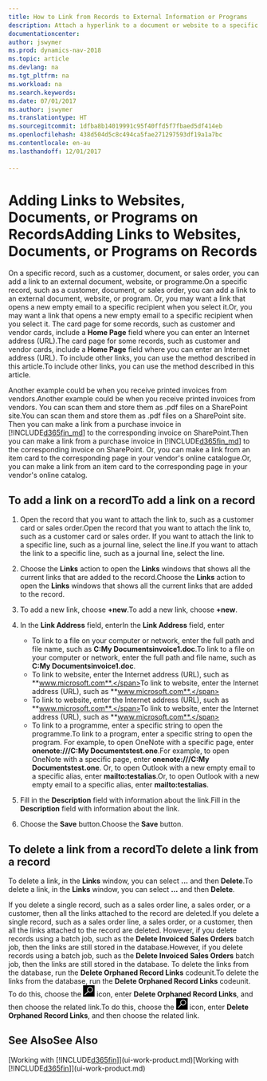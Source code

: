 ```yaml
---
title: How to Link from Records to External Information or Programs
description: Attach a hyperlink to a document or website to a specific record, such as a customer or document.
documentationcenter: 
author: jswymer
ms.prod: dynamics-nav-2018
ms.topic: article
ms.devlang: na
ms.tgt_pltfrm: na
ms.workload: na
ms.search.keywords: 
ms.date: 07/01/2017
ms.author: jswymer
ms.translationtype: HT
ms.sourcegitcommit: 1dfba8b14019991c95f40ffd5f7fbaed5df414eb
ms.openlocfilehash: 438d504d5c8c494ca5fae271297593df19a1a7bc
ms.contentlocale: en-au
ms.lasthandoff: 12/01/2017

---
```

# <a name="adding-links-to-websites-documents-or-programs-on-records"></a><span data-ttu-id="5e94c-103">Adding Links to Websites, Documents, or Programs on Records</span><span class="sxs-lookup"><span data-stu-id="5e94c-103">Adding Links to Websites, Documents, or Programs on Records</span></span>
<span data-ttu-id="5e94c-104">On a specific record, such as a customer, document, or sales order, you can add a link to an external document, website, or programme.</span><span class="sxs-lookup"><span data-stu-id="5e94c-104">On a specific record, such as a customer, document, or sales order, you can add a link to an external document, website, or program.</span></span> <span data-ttu-id="5e94c-105">Or, you may want a link that opens a new empty email to a specific recipient when you select it.</span><span class="sxs-lookup"><span data-stu-id="5e94c-105">Or, you may want a link that opens a new empty email to a specific recipient when you select it.</span></span> <span data-ttu-id="5e94c-106">The card page for some records, such as customer and vendor cards, include a **Home Page** field where you can enter an Internet address (URL).</span><span class="sxs-lookup"><span data-stu-id="5e94c-106">The card page for some records, such as customer and vendor cards, include a **Home Page** field where you can enter an Internet address (URL).</span></span> <span data-ttu-id="5e94c-107">To include other links, you can use the method described in this article.</span><span class="sxs-lookup"><span data-stu-id="5e94c-107">To include other links, you can use the method described in this article.</span></span>

<span data-ttu-id="5e94c-108">Another example could be when you receive printed invoices from vendors.</span><span class="sxs-lookup"><span data-stu-id="5e94c-108">Another example could be when you receive printed invoices from vendors.</span></span> <span data-ttu-id="5e94c-109">You can scan them and store them as .pdf files on a SharePoint site.</span><span class="sxs-lookup"><span data-stu-id="5e94c-109">You can scan them and store them as .pdf files on a SharePoint site.</span></span> <span data-ttu-id="5e94c-110">Then you can make a link from a purchase invoice in [!INCLUDE[d365fin_md](includes/d365fin_md.md)] to the corresponding invoice on  SharePoint.</span><span class="sxs-lookup"><span data-stu-id="5e94c-110">Then you can make a link from a purchase invoice in [!INCLUDE[d365fin_md](includes/d365fin_md.md)] to the corresponding invoice on  SharePoint.</span></span> <span data-ttu-id="5e94c-111">Or, you can make a link from an item card to the corresponding page in your vendor's online catalogue.</span><span class="sxs-lookup"><span data-stu-id="5e94c-111">Or, you can make a link from an item card to the corresponding page in your vendor's online catalog.</span></span>
  
## <a name="to-add-a-link-on-a-record"></a><span data-ttu-id="5e94c-112">To add a link on a record</span><span class="sxs-lookup"><span data-stu-id="5e94c-112">To add a link on a record</span></span>   
  
1.  <span data-ttu-id="5e94c-113">Open the record that you want to attach the link to, such as a customer card or sales order.</span><span class="sxs-lookup"><span data-stu-id="5e94c-113">Open the record that you want to attach the link to, such as a customer card or sales order.</span></span> <span data-ttu-id="5e94c-114">If you want to attach the link to a specific line, such as a journal line, select the line.</span><span class="sxs-lookup"><span data-stu-id="5e94c-114">If you want to attach the link to a specific line, such as a journal line, select the line.</span></span>  
  
2.  <span data-ttu-id="5e94c-115">Choose the **Links** action to open the **Links** windows that shows all the current links that are added to the record.</span><span class="sxs-lookup"><span data-stu-id="5e94c-115">Choose the **Links** action to open the **Links** windows that shows all the current links that are added to the record.</span></span>

3. <span data-ttu-id="5e94c-116">To add a new link, choose **+new**.</span><span class="sxs-lookup"><span data-stu-id="5e94c-116">To add a new link, choose **+new**.</span></span> 
  
4.  <span data-ttu-id="5e94c-117">In the **Link Address** field, enter</span><span class="sxs-lookup"><span data-stu-id="5e94c-117">In the **Link Address** field, enter</span></span>

    -   <span data-ttu-id="5e94c-118">To link to a file on your computer or network, enter the full path and file name, such as  **C:My Documentsinvoice1.doc**.</span><span class="sxs-lookup"><span data-stu-id="5e94c-118">To link to a file on your computer or network, enter the full path and file name, such as  **C:My Documentsinvoice1.doc**.</span></span>
    -   <span data-ttu-id="5e94c-119">To link to website, enter the Internet address (URL), such as **www.microsoft.com**.</span><span class="sxs-lookup"><span data-stu-id="5e94c-119">To link to website, enter the Internet address (URL), such as **www.microsoft.com**.</span></span> 
    -   <span data-ttu-id="5e94c-120">To link to website, enter the Internet address (URL), such as **www.microsoft.com**.</span><span class="sxs-lookup"><span data-stu-id="5e94c-120">To link to website, enter the Internet address (URL), such as **www.microsoft.com**.</span></span> 
    -   <span data-ttu-id="5e94c-121">To link to a programme, enter a specific string to open the programme.</span><span class="sxs-lookup"><span data-stu-id="5e94c-121">To link to a program, enter a specific string to open the program.</span></span> <span data-ttu-id="5e94c-122">For example, to open OneNote with a specific page, enter **onenote:///C:My Documentstest.one**.</span><span class="sxs-lookup"><span data-stu-id="5e94c-122">For example, to open OneNote with a specific page, enter **onenote:///C:My Documentstest.one**.</span></span> <span data-ttu-id="5e94c-123">Or, to open Outlook with a new empty email to a specific alias, enter **mailto:testalias**.</span><span class="sxs-lookup"><span data-stu-id="5e94c-123">Or, to open Outlook with a new empty email to a specific alias, enter **mailto:testalias**.</span></span>  
  
5.  <span data-ttu-id="5e94c-124">Fill in the **Description** field with information about the link.</span><span class="sxs-lookup"><span data-stu-id="5e94c-124">Fill in the **Description** field with information about the link.</span></span>  
  
6.  <span data-ttu-id="5e94c-125">Choose the **Save** button.</span><span class="sxs-lookup"><span data-stu-id="5e94c-125">Choose the **Save** button.</span></span>  
  
## <a name="to-delete-a-link-from-a-record"></a><span data-ttu-id="5e94c-126">To delete a link from a record</span><span class="sxs-lookup"><span data-stu-id="5e94c-126">To delete a link from a record</span></span>  
  
<span data-ttu-id="5e94c-127">To delete a link, in the **Links** window, you can select **...** and then **Delete**.</span><span class="sxs-lookup"><span data-stu-id="5e94c-127">To delete a link, in the **Links** window, you can select **...** and then **Delete**.</span></span>

<span data-ttu-id="5e94c-128">If you delete a single record, such as a sales order line, a sales order, or a customer, then all the links attached to the record are deleted.</span><span class="sxs-lookup"><span data-stu-id="5e94c-128">If you delete a single record, such as a sales order line, a sales order, or a customer, then all the links attached to the record are deleted.</span></span> <span data-ttu-id="5e94c-129">However, if you delete records using a batch job, such as the **Delete Invoiced Sales Orders** batch job, then the links are still stored in the database.</span><span class="sxs-lookup"><span data-stu-id="5e94c-129">However, if you delete records using a batch job, such as the **Delete Invoiced Sales Orders** batch job, then the links are still stored in the database.</span></span> <span data-ttu-id="5e94c-130">To delete the links from the database, run the **Delete Orphaned Record Links** codeunit.</span><span class="sxs-lookup"><span data-stu-id="5e94c-130">To delete the links from the database, run the **Delete Orphaned Record Links** codeunit.</span></span> <span data-ttu-id="5e94c-131">To do this, choose the ![Search for Page or Report](media/ui-search/search_small.png "Search for Page or Report icon") icon, enter **Delete Orphaned Record Links**, and then choose the related link.</span><span class="sxs-lookup"><span data-stu-id="5e94c-131">To do this, choose the ![Search for Page or Report](media/ui-search/search_small.png "Search for Page or Report icon") icon, enter **Delete Orphaned Record Links**, and then choose the related link.</span></span>   
  
<!-- ### To run delete orphaned record links  
  
1.  Choose the ![Search for Page or Report](media/ui-search/search_small.png "Search for Page or Report icon") icon, enter **Data Deletion**, and then choose the related link.  
  
2.  On the **Data Deletion** page, choose **Tasks**, and then choose **Delete Orphaned Record Links**.  -->
  
## <a name="see-also"></a><span data-ttu-id="5e94c-132">See Also</span><span class="sxs-lookup"><span data-stu-id="5e94c-132">See Also</span></span>  
<span data-ttu-id="5e94c-133">[Working with [!INCLUDE[d365fin](includes/d365fin_md.md)]](ui-work-product.md)</span><span class="sxs-lookup"><span data-stu-id="5e94c-133">[Working with [!INCLUDE[d365fin](includes/d365fin_md.md)]](ui-work-product.md)</span></span>  

